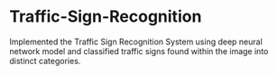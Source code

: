 # Traffic-Sign-Recognition
Implemented the Traffic Sign Recognition System using deep neural network model and classified traffic signs found within the image into distinct categories.

